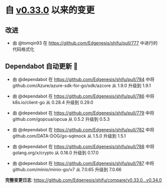 # 自 [v0.33.0](https://github.com/Edgenesis/shifu/releases/tag/v0.33.0) 以来的变更

## 改进

* 由 @tomqin93 在 https://github.com/Edgenesis/shifu/pull/777 中进行的代码格式化

## Dependabot 自动更新 🤖

* 由 @dependabot 在 https://github.com/Edgenesis/shifu/pull/784 中将 github.com/Azure/azure-sdk-for-go/sdk/azcore 从 1.9.0 升级到 1.9.1

* 由 @dependabot 在 https://github.com/Edgenesis/shifu/pull/786 中将 k8s.io/client-go 从 0.28.4 升级到 0.29.0

* 由 @dependabot 在 https://github.com/Edgenesis/shifu/pull/779 中将 github.com/gopcua/opcua 从 0.5.2 升级到 0.5.3

* 由 @dependabot 在 https://github.com/Edgenesis/shifu/pull/782 中将 github.com/DATA-DOG/go-sqlmock 从 1.5.0 升级到 1.5.1

* 由 @dependabot 在 https://github.com/Edgenesis/shifu/pull/788 中将 golang.org/x/crypto 从 0.16.0 升级到 0.17.0

* 由 @dependabot 在 https://github.com/Edgenesis/shifu/pull/787 中将 github.com/minio/minio-go/v7 从 7.0.65 升级到 7.0.66

**完整变更日志**: https://github.com/Edgenesis/shifu/compare/v0.33.0...v0.34.0